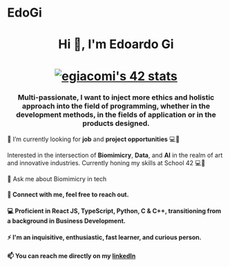 # EdoGi
<h1 align="center">Hi 👋, I'm Edoardo Gi</h1>
<h1 align="center"><a href="https://github.com/JaeSeoKim/badge42"><img src="https://badge42.vercel.app/api/v2/cle4wvyh300730fjle81kvzy1/stats?cursusId=21&coalitionId=45" alt="egiacomi's 42 stats" /></a></h1>
<h3 align="center">Multi-passionate, I want to inject more ethics and holistic approach into the field of programming, whether in the development methods, in the fields of application or in the products designed.</h3>

🔭 I’m currently looking for **job** and **project opportunities** 💻🚀

Interested in the intersection of **Biomimicry**, **Data**, and **AI** in the realm of art and innovative industries. 
Currently honing my skills at School 42 💻🚀

💬 Ask me about Biomimicry in tech

<h4 align="left">🔗 Connect with me, feel free to reach out.</h4>
<p align="left">
</p>

<h4 align="left">💻 Proficient in React JS, TypeScript, Python, C & C++, transitioning from a background in Business Development. </h4>
<h4 align="left">⚡️ I'm an inquisitive, enthusiastic, fast learner, and curious person. </h4>

<h4 align="left">📫 You can reach me directly on my <a href="https://www.linkedin.com/in/edoardo-giacomini/">linkedIn</a></h4>
